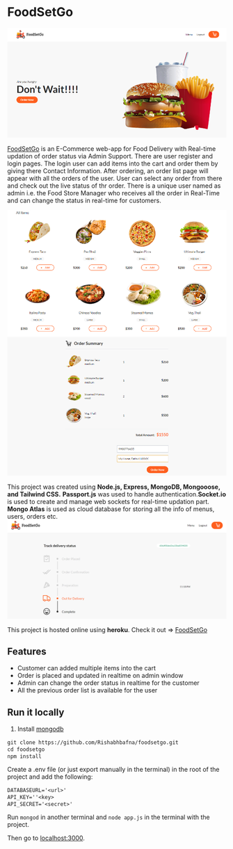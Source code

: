 # FoodSetGo

![homePage](https://raw.githubusercontent.com/Rishabhbafna/foodsetgo/main/FoodSetGo/home.PNG)  
  

[FoodSetGo](https://powerful-mesa-48253.herokuapp.com/) is an E-Commerce web-app for Food Delivery with Real-time updation of order status via Admin Support. There are user register and login pages. The login user can add items into the cart and order them by giving there Contact Information. After ordering, an order list page will appear with all the orders of the user. User can select any order from there and check out the live status of thr order.
There is a unique user named as admin i.e. the Food Store Manager who receives all the order in Real-Time and can change the status in real-time for customers.

![menuPage](https://raw.githubusercontent.com/Rishabhbafna/foodsetgo/main/FoodSetGo/menu.PNG)
![cartPage](https://raw.githubusercontent.com/Rishabhbafna/foodsetgo/main/FoodSetGo/cart.PNG)

This project was created using **Node.js, Express, MongoDB, Mongooose, and Tailwind CSS.** **Passport.js** was used to handle authentication.**Socket.io** is used to create and manage web sockets for real-time updation part. **Mongo Atlas** is used as cloud database for storing all the info of menus, users, orders etc. 
![orderPage](https://raw.githubusercontent.com/Rishabhbafna/foodsetgo/main/FoodSetGo/order.PNG)

This project is hosted online using **heroku**. Check it out => [FoodSetGo](https://powerful-mesa-48253.herokuapp.com/)

## Features
* Customer can added multiple items into the cart
* Order is placed and updated in realtime on admin window
* Admin can change the order status in realtime for the customer
* All the previous order list is available for the user

## Run it locally
1. Install [mongodb](https://www.mongodb.com/)

```
git clone https://github.com/Rishabhbafna/foodsetgo.git
cd foodsetgo
npm install
```

Create a .env file (or just export manually in the terminal) in the root of the project and add the following:  

```
DATABASEURL='<url>'
API_KEY=''<key>
API_SECRET='<secret>'
```

Run ```mongod``` in another terminal and ```node app.js``` in the terminal with the project.  

Then go to [localhost:3000](http://localhost:3000/).

